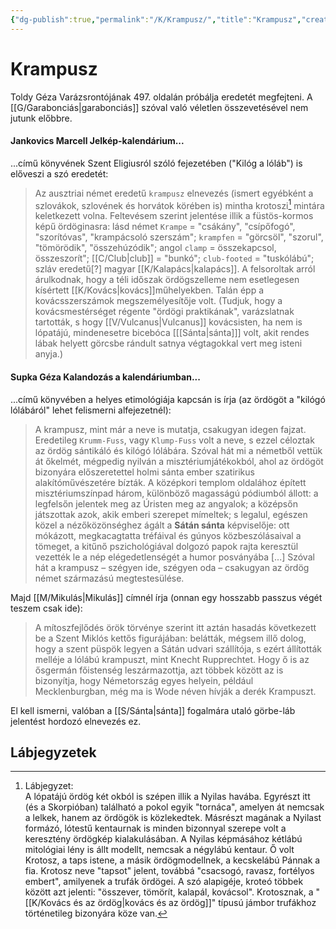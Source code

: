 ```yaml
---
{"dg-publish":true,"permalink":"/K/Krampusz/","title":"Krampusz","created":"2024-03-21T19:08","updated":"2024-10-25T22:27"}
---
```



# Krampusz

Toldy Géza Varázsrontójának 497. oldalán próbálja eredetét megfejteni. A [[G/Garabonciás\|garabonciás]] szóval való véletlen összevetésével nem jutunk előbbre.  

#### Jankovics Marcell Jelkép-kalendárium...

...című könyvének Szent Eligiusról szóló fejezetében ("Kilóg a lóláb") is előveszi a szó eredetét:  
> Az ausztriai német eredetű `krampusz` elnevezés (ismert egyébként a szlovákok, szlovének és horvátok körében is) mintha krotoszi[^1] mintára keletkezett volna. Feltevésem szerint jelentése illik a füstös-kormos képű ördöginasra: lásd német `Krampe` = "csákány", "csípőfogó", "szorítóvas", "krampácsoló szerszám"; `krampfen` = "görcsöl", "szorul", "tömörödik", "összehúzódik"; angol `clamp` = összekapcsol, összeszorít"; [[C/Club\|club]] = "bunkó"; `club-footed` = "tuskólábú"; szláv eredetű\[?\] magyar [[K/Kalapács\|kalapács]]. A felsoroltak arról árulkodnak, hogy a téli időszak ördögszelleme nem esetlegesen kísértett [[K/Kovács\|kovács]]műhelyekben. Talán épp a kovácsszerszámok megszemélyesítője volt. (Tudjuk, hogy a kovácsmestérséget régente "ördögi praktikának", varázslatnak tartották, s hogy [[V/Vulcanus\|Vulcanus]] kovácsisten, ha nem is lópatájú, mindenesetre bicebóca \[[[Sánta\|sánta]]\] volt, akit rendes lábak helyett görcsbe rándult satnya végtagokkal vert meg isteni anyja.)  

#### Supka Géza Kalandozás a kalendáriumban...

...című könyvében a helyes etimológiája kapcsán is írja (az ördögöt a "kilógó lólábáról" lehet felismerni alfejezetnél):  
> A krampusz, mint már a neve is mutatja, csakugyan idegen fajzat. Eredetileg `Krumm-Fuss`, vagy `Klump-Fuss` volt a neve, s ezzel céloztak az ördög sántikáló és kilógó lólábára. Szóval hát mi a németből vettük át őkelmét, mégpedig nyilván a misztériumjátékokból, ahol az ördögöt bizonyára előszeretettel holmi sánta ember szatirikus alakítóművészetére bízták. A középkori templom oldalához épített misztériumszínpad három, különböző magasságú pódiumból állott: a legfelsőn jelentek meg az Úristen meg az angyalok; a középsőn játszottak azok, akik emberi szerepet mímeltek; s legalul, egészen közel a nézőközönséghez ágált a **Sátán sánta** képviselője: ott mókázott, megkacagtatta tréfáival és gúnyos közbeszólásaival a tömeget, a kitűnő pszichológiával dolgozó papok rajta keresztül vezették le a nép elégedetlenségét a humor posványába \[...\] Szóval hát a krampusz – szégyen ide, szégyen oda – csakugyan az ördög német származású megtestesülése.  

Majd [[M/Mikulás\|Mikulás]] címnél írja (onnan egy hosszabb passzus végét teszem csak ide):  
> A mítoszfejlődés örök törvénye szerint itt aztán hasadás következett be a Szent Miklós kettős figurájában: belátták, mégsem illő dolog, hogy a szent püspök legyen a Sátán udvari szállítója, s ezért állították melléje a lólábú krampuszt, mint Knecht Rupprechtet. Hogy ő is az ősgermán főistenség leszármazottja, azt többek között az is bizonyítja, hogy Németország egyes helyein, például Mecklenburgban, még ma is Wode néven hívják a derék Krampuszt.  

El kell ismerni, valóban a [[S/Sánta\|sánta]] fogalmára utaló görbe-láb jelentést hordozó elnevezés ez.  

## Lábjegyzetek

[^1]: Lábjegyzet:  
A lópatájú ördög két okból is szépen illik a Nyilas havába. Egyrészt itt (és a Skorpióban) található a pokol egyik "tornáca", amelyen át nemcsak a lelkek, hanem az ördögök is közlekedtek. Másrészt magának a Nyilast formázó, lótestű kentaurnak is minden bizonnyal szerepe volt a keresztény ördögkép kialakulásában. A Nyilas képmásához kétlábú mitológiai lény is állt modellt, nemcsak a négylábú kentaur. Ő volt Krotosz, a taps istene, a másik ördögmodellnek, a kecskelábú Pánnak a fia. Krotosz neve "tapsot" jelent, továbbá "csacsogó, ravasz, fortélyos embert", amilyenek a trufák ördögei. A szó alapigéje, kroteó többek között azt jelenti: "összever, tömörít, kalapál, kovácsol". Krotosznak, a "[[K/Kovács és az ördög\|kovács és az ördög]]" típusú jámbor trufákhoz történetileg bizonyára köze van.  
